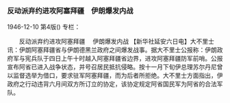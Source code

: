 ### 反动派弃约进攻阿塞拜疆　伊朗爆发内战

1946-12-10
第4版()
专栏：

　　反动派弃约进攻阿塞拜疆
  　伊朗爆发内战
    【新华社延安六日电】大不里士讯：伊朗阿塞拜疆省与伊朗德黑兰政府之间爆发战事。据大不里士公报称：伊朗政府军与宪兵队于四日上午十时越入阿塞拜疆省边界，进攻阿塞拜疆防军前哨。公报宣布阿省已进入战争状态，并号召居民抵抗侵略。按十一月下旬伊总理苏尔丹尼曾以监督选举为借口，要求驻军阿塞拜疆，而为后者所拒绝。大不里士方面指出，伊政府之行动违背六月间双方所订立的协定，该协定规定阿省国民军为阿省的合法军队。

